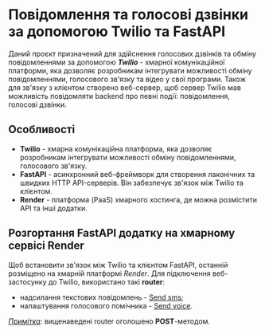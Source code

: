 # Повідомлення та голосові дзвінки за допомогою Twilio та FastAPI
Даний проєкт призначений для здійснення голосових дзвінків
та обміну повідомленнями за допомогою **_Twilio_** -
хмарної комунікаційної платформи, яка дозволяє розробникам
інтегрувати можливості обміну повідомленнями,
голосового зв'язку та відео у свої програми.
Також для зв'язку з клієнтом створено веб-сервер,
щоб сервер Twilio мав можливість повідомляти backend про
певні події: повідомлення, голосові дзвінки.

## Особливості

- **Twilio** - хмарна комунікаційна платформа, яка дозволяє розробникам
інтегрувати можливості обміну повідомленнями,
голосового зв'язку.
- **FastAPI** - асинхронний веб-фреймворк для створення лаконічних та швидких HTTP API-серверів. Він забезпечує зв'язок між Twilio та клієнтом.
- **Render** - платформа (PaaS) хмарного хостинга, де можна розмістити API та інші додатки.

## Розгортання FastAPI додатку на хмарному сервісі Render

Щоб встановити зв'язок між Twilio та клієнтом FastAPI,
останній розміщено на хмарній платформі *Render*.
Для підключення веб-застосунку до Twilio, використано такі **router**:

- надсилання текстових повідомлень - [Send sms](https://twilio-render.onrender.com/sms/);
- налаштування голосового помічника - [Send voice](https://twilio-render.onrender.com/sms/).

<ins>*Примітка*</ins>: вищенаведені router оголошено **POST**-методом. 